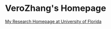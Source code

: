 # VeroZhang's Homepage
[My Research Homepage at University of Florida](http://cise.ufl.edu/~yiczhang)
